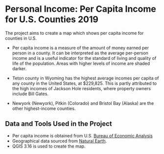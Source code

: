 # Personal Income: Per Capita Income for U.S. Counties 2019

The project aims to create a map which shows per capita income for counties in U.S. 

* Per capita income is a measure of the amount of money earned per person in a county. 
It can be interpreted as the average per-person income and is a useful indicator for the standard of living and quality of life of the population.
Areas with higher levels of income are shaded darker.

* Teton county in Wyoming has the highest average incomes per capita of any county in the United States, at $229,825. This is partly attributed to the high incomes of Jackson Hole residents, where property owners include Bill Gates. 

* Newyork (Newyork), Pitkin (Colorado) and Bristol Bay (Alaska) are the other highest-income counties.
		
## Data and Tools Used in the Project
* Per capita income is obtained from U.S. [Bureau of Economic Analysis](https://apps.bea.gov/iTable/iTable.cfm?reqid=70&step=1&acrdn=6)
* Geographical data sourced from [Natural Earth](https://www.naturalearthdata.com/downloads/).
* QGIS 3.16 is used to create the map.
